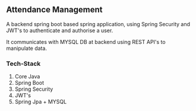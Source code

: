 ## Attendance Management

 A backend spring boot based spring application, using Spring Security and JWT's to authenticate and authorise a user.

It communicates with MYSQL DB at backend using REST API's to manipulate data.

### Tech-Stack
1. Core Java
1. Spring Boot
1. Spring Security
1. JWT's
1. Spring Jpa + MYSQL